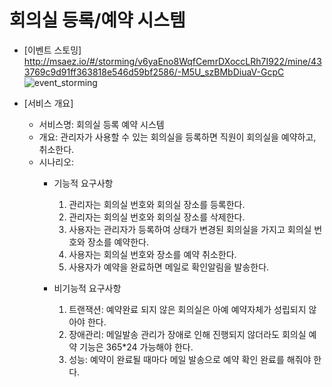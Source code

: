 # 회의실 등록/예약 시스템

- [이벤트 스토밍]
http://msaez.io/#/storming/v6yaEno8WqfCemrDXoccLRh7I922/mine/433769c9d91ff363818e546d59bf2586/-M5U_szBMbDiuaV-GcpC
![event_storming](https://user-images.githubusercontent.com/63284387/80049019-cb1e7100-854c-11ea-8cc5-05695b0fd2aa.PNG)

- [서비스 개요]

  - 서비스명: 회의실 등록 예약 시스템
  - 개요: 관리자가 사용할 수 있는 회의실을 등록하면 직원이 회의실을 예약하고, 취소한다.
  - 시나리오:
      - 기능적 요구사항
        1) 관리자는 회의실 번호와 회의실 장소를 등록한다.
        2) 관리자는 회의실 번호와 회의실 장소를 삭제한다.
        3) 사용자는  관리자가 등록하여 상태가 변경된 회의실을 가지고 회의실 번호와 장소를 예약한다.
        4) 사용자는 회의실 번호와 장소를 예약 취소한다.
        5) 사용자가 예약을 완료하면 메일로 확인알림을 발송한다.
        
     - 비기능적 요구사항
        1) 트랜잭션: 예약완료 되지 않은 회의실은 아예 예약자체가 성립되지 않아야 한다.
        2) 장애관리: 메일발송 관리가 장애로 인해 진행되지 않더라도 회의실 예약 기능은 365*24 가능해야 한다.
        3) 성능: 예약이 완료될 때마다 메일 발송으로 예약 확인 완료를 해줘야 한다.
